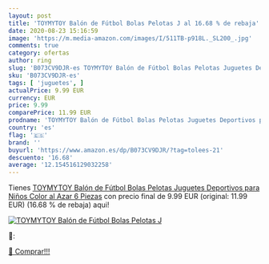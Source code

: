 ```yaml
---
layout: post
title: 'TOYMYTOY Balón de Fútbol Bolas Pelotas J al 16.68 % de rebaja'
date: 2020-08-23 15:16:59
image: 'https://m.media-amazon.com/images/I/511TB-p918L._SL200_.jpg'
comments: true
category: ofertas
author: ring
slug: 'B073CV9DJR-es TOYMYTOY Balón de Fútbol Bolas Pelotas Juguetes Deportivos...'
sku: 'B073CV9DJR-es'
tags: [ 'juguetes', ]
actualPrice: 9.99 EUR
currency: EUR
price: 9.99
comparePrice: 11.99 EUR
prodname: 'TOYMYTOY Balón de Fútbol Bolas Pelotas Juguetes Deportivos para Niños Color al Azar 6 Piezas'
country: 'es'
flag: '🇪🇸'
brand: ''
buyurl: 'https://www.amazon.es/dp/B073CV9DJR/?tag=tolees-21'
descuento: '16.68'
average: '12.154516129032258'
---
```


Tienes [TOYMYTOY Balón de Fútbol Bolas Pelotas Juguetes Deportivos para Niños Color al Azar 6 Piezas](https://www.amazon.es/dp/B073CV9DJR/?tag=tolees-21) con precio final de  9.99 EUR (original: 11.99 EUR) (16.68 %  de rebaja) aqui!

[![TOYMYTOY Balón de Fútbol Bolas Pelotas J](https://m.media-amazon.com/images/I/511TB-p918L._SL200_.jpg)](https://www.amazon.es/dp/B073CV9DJR/?tag=tolees-21)

🔎:


[🛒 Comprar!!!](https://www.amazon.es/dp/B073CV9DJR/?tag=tolees-21)
